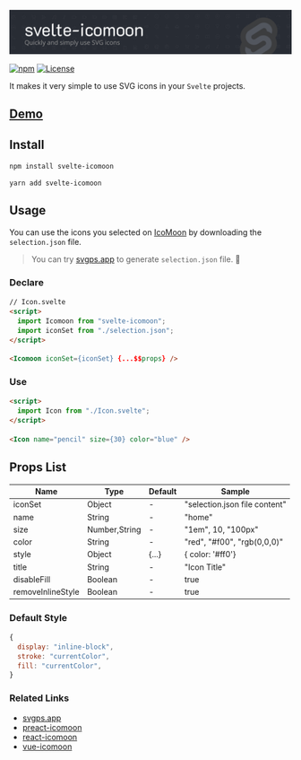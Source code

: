 ![Svelte-Icomoon Logo](./banner.png)

[![npm](https://img.shields.io/npm/v/svelte-icomoon?color=%234fc921)](https://www.npmjs.com/package/svelte-icomoon)
[![License](https://img.shields.io/badge/License-MIT-green.svg?color=%234fc921)](https://opensource.org/licenses/MIT)

It makes it very simple to use SVG icons in your `Svelte` projects.

## [Demo](https://codesandbox.io/s/svelte-icomoon-demo-7ohyqm)

## Install

```
npm install svelte-icomoon
```

```
yarn add svelte-icomoon
```

## Usage

You can use the icons you selected on [IcoMoon](https://icomoon.io/app/) by downloading the `selection.json` file.

> You can try [svgps.app](https://svgps.app/) to generate `selection.json` file. 🎉

### Declare

```html
// Icon.svelte
<script>
  import Icomoon from "svelte-icomoon";
  import iconSet from "./selection.json";
</script>

<Icomoon iconSet={iconSet} {...$$props} />
```

### Use

```html
<script>
  import Icon from "./Icon.svelte";
</script>

<Icon name="pencil" size={30} color="blue" />
```

## Props List

| Name              | Type          | Default | Sample                        |
| ----------------- | ------------- | ------- | ----------------------------- |
| iconSet           | Object        | -       | "selection.json file content" |
| name              | String        | -       | "home"                        |
| size              | Number,String | -       | "1em", 10, "100px"            |
| color             | String        | -       | "red", "#f00", "rgb(0,0,0)"   |
| style             | Object        | {...}   | { color: '#ff0'}              |
| title             | String        | -       | "Icon Title"                  |
| disableFill       | Boolean       | -       | true                          |
| removeInlineStyle | Boolean       | -       | true                          |

### Default Style

```js
{
  display: "inline-block",
  stroke: "currentColor",
  fill: "currentColor",
}
```

### Related Links

- [svgps.app](https://svgps.app)
- [preact-icomoon](https://github.com/aykutkardas/react-icomoon)
- [react-icomoon](https://github.com/aykutkardas/react-icomoon)
- [vue-icomoon](https://github.com/aykutkardas/vue-icomoon)
